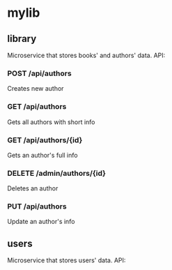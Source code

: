# mylib

## library
Microservice that stores books' and authors' data. API:

### POST /api/authors
Creates new author

### GET /api/authors
Gets all authors with short info

### GET /api/authors/{id}
Gets an author's full info

### DELETE /admin/authors/{id}
Deletes an author

### PUT /api/authors
Update an author's info

## users
Microservice that stores users' data. API:
